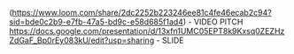 (https://www.loom.com/share/2dc2252b223246ee81c4fe46ecab2c94?sid=bde0c2b9-e7fb-47a5-bd9c-e58d685f1ad4) - VIDEO PITCH
https://docs.google.com/presentation/d/13xfn1UMC05EPT8k9Kxsq0ZEZHzZdGaF_Bp0rEy083kU/edit?usp=sharing - SLIDE
